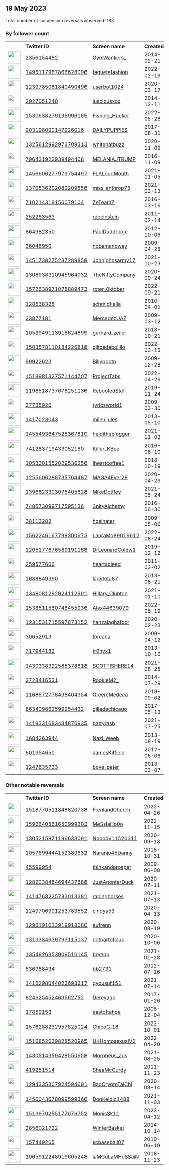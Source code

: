 
## 19 May 2023
Total number of suspension reversals observed: 183.

### By follower count
<table><tr><th></th><th align="left">Twitter ID</th><th align="left">Screen name</th>
<th align="left">Created</th><th align="left">Status</th><th align="left">Suspended</th><th align="left">Followers</th>
<tr><td><a href="https://pbs.twimg.com/profile_images/683958303660109824/TYFXZHeA_normal.jpg"><img src="https://pbs.twimg.com/profile_images/683958303660109824/TYFXZHeA_normal.jpg" width="40px" height="40px" align="center"/></a></td><td><a href="https://twitter.com/intent/user?user_id=2356154482">2356154482</a></td><td><a href="https://twitter.com/GymWankers_">GymWankers_</a></td><td>2014-02-21</td><td align="center"></td><td></td><td>145851</td></tr>
<tr><td><a href="https://pbs.twimg.com/profile_images/1659942469469892610/ZjQXX7cK_normal.jpg"><img src="https://pbs.twimg.com/profile_images/1659942469469892610/ZjQXX7cK_normal.jpg" width="40px" height="40px" align="center"/></a></td><td><a href="https://twitter.com/intent/user?user_id=1495117987866628096">1495117987866628096</a></td><td><a href="https://twitter.com/faguetefashion">faguetefashion</a></td><td>2022-02-19</td><td align="center"></td><td>2023-04-20</td><td>87658</td></tr>
<tr><td><a href="https://pbs.twimg.com/profile_images/1670785162752442369/b1z8LI2W_normal.jpg"><img src="https://pbs.twimg.com/profile_images/1670785162752442369/b1z8LI2W_normal.jpg" width="40px" height="40px" align="center"/></a></td><td><a href="https://twitter.com/intent/user?user_id=1239785061840490496">1239785061840490496</a></td><td><a href="https://twitter.com/userbot1024">userbot1024</a></td><td>2020-03-17</td><td align="center"></td><td></td><td>73979</td></tr>
<tr><td><a href="https://pbs.twimg.com/profile_images/1538253731233337344/pZQSbPJq_normal.jpg"><img src="https://pbs.twimg.com/profile_images/1538253731233337344/pZQSbPJq_normal.jpg" width="40px" height="40px" align="center"/></a></td><td><a href="https://twitter.com/intent/user?user_id=2927051240">2927051240</a></td><td><a href="https://twitter.com/lusciousxox">lusciousxox</a></td><td>2014-12-11</td><td align="center"></td><td>2022-10-07</td><td>71562</td></tr>
<tr><td><a href="https://pbs.twimg.com/profile_images/1616557324822536192/Du_uVZW-_normal.jpg"><img src="https://pbs.twimg.com/profile_images/1616557324822536192/Du_uVZW-_normal.jpg" width="40px" height="40px" align="center"/></a></td><td><a href="https://twitter.com/intent/user?user_id=1530638279195996165">1530638279195996165</a></td><td><a href="https://twitter.com/Fishing_Huuker">Fishing_Huuker</a></td><td>2022-05-28</td><td align="center"></td><td>2023-05-18</td><td>64479</td></tr>
<tr><td><a href="https://pbs.twimg.com/profile_images/1043330546963816448/qWrgY_B9_normal.jpg"><img src="https://pbs.twimg.com/profile_images/1043330546963816448/qWrgY_B9_normal.jpg" width="40px" height="40px" align="center"/></a></td><td><a href="https://twitter.com/intent/user?user_id=903198090147926016">903198090147926016</a></td><td><a href="https://twitter.com/DAILYPUPPlES">DAILYPUPPlES</a></td><td>2017-08-31</td><td align="center"></td><td></td><td>42201</td></tr>
<tr><td><a href="https://pbs.twimg.com/profile_images/1369514024610697217/diVaqTE1_normal.jpg"><img src="https://pbs.twimg.com/profile_images/1369514024610697217/diVaqTE1_normal.jpg" width="40px" height="40px" align="center"/></a></td><td><a href="https://twitter.com/intent/user?user_id=1325612992973709313">1325612992973709313</a></td><td><a href="https://twitter.com/whitehatbuzz">whitehatbuzz</a></td><td>2020-11-09</td><td align="center"></td><td>2022-03-21</td><td>21027</td></tr>
<tr><td><a href="https://pbs.twimg.com/profile_images/1135678658365022214/XOtm_R_4_normal.jpg"><img src="https://pbs.twimg.com/profile_images/1135678658365022214/XOtm_R_4_normal.jpg" width="40px" height="40px" align="center"/></a></td><td><a href="https://twitter.com/intent/user?user_id=796431922939494408">796431922939494408</a></td><td><a href="https://twitter.com/MELANIAJTRUMP">MELANIAJTRUMP</a></td><td>2016-11-09</td><td align="center"></td><td></td><td>19496</td></tr>
<tr><td><a href="https://pbs.twimg.com/profile_images/1606593671884840960/8yn9MMBQ_normal.jpg"><img src="https://pbs.twimg.com/profile_images/1606593671884840960/8yn9MMBQ_normal.jpg" width="40px" height="40px" align="center"/></a></td><td><a href="https://twitter.com/intent/user?user_id=1456606277979754497">1456606277979754497</a></td><td><a href="https://twitter.com/FLALoudMouth">FLALoudMouth</a></td><td>2021-11-05</td><td align="center"></td><td>2023-05-09</td><td>18428</td></tr>
<tr><td><a href="https://pbs.twimg.com/profile_images/1659604399986032666/BnfVrF1-_normal.jpg"><img src="https://pbs.twimg.com/profile_images/1659604399986032666/BnfVrF1-_normal.jpg" width="40px" height="40px" align="center"/></a></td><td><a href="https://twitter.com/intent/user?user_id=1370536202089209856">1370536202089209856</a></td><td><a href="https://twitter.com/miss_anthrop75">miss_anthrop75</a></td><td>2021-03-13</td><td align="center"></td><td>2022-08-21</td><td>17009</td></tr>
<tr><td><a href="https://pbs.twimg.com/profile_images/1665657114533011463/wej6da2d_normal.jpg"><img src="https://pbs.twimg.com/profile_images/1665657114533011463/wej6da2d_normal.jpg" width="40px" height="40px" align="center"/></a></td><td><a href="https://twitter.com/intent/user?user_id=710214318156079104">710214318156079104</a></td><td><a href="https://twitter.com/ZeTeamZ">ZeTeamZ</a></td><td>2016-03-16</td><td align="center"></td><td>2023-03-18</td><td>15872</td></tr>
<tr><td><a href="https://pbs.twimg.com/profile_images/1321347376989102082/jsUgfBMG_normal.jpg"><img src="https://pbs.twimg.com/profile_images/1321347376989102082/jsUgfBMG_normal.jpg" width="40px" height="40px" align="center"/></a></td><td><a href="https://twitter.com/intent/user?user_id=252283563">252283563</a></td><td><a href="https://twitter.com/rebeinstein">rebeinstein</a></td><td>2011-02-14</td><td align="center"></td><td>2023-05-02</td><td>15452</td></tr>
<tr><td><a href="https://pbs.twimg.com/profile_images/1481068126154289152/n7wfQBCr_normal.jpg"><img src="https://pbs.twimg.com/profile_images/1481068126154289152/n7wfQBCr_normal.jpg" width="40px" height="40px" align="center"/></a></td><td><a href="https://twitter.com/intent/user?user_id=864982350">864982350</a></td><td><a href="https://twitter.com/PaulDuddridge">PaulDuddridge</a></td><td>2012-10-06</td><td align="center"></td><td>2022-11-10</td><td>12722</td></tr>
<tr><td><a href="https://pbs.twimg.com/profile_images/727794789400363008/qU0h6dOD_normal.jpg"><img src="https://pbs.twimg.com/profile_images/727794789400363008/qU0h6dOD_normal.jpg" width="40px" height="40px" align="center"/></a></td><td><a href="https://twitter.com/intent/user?user_id=36048950">36048950</a></td><td><a href="https://twitter.com/nobamanoway">nobamanoway</a></td><td>2009-04-28</td><td align="center"></td><td></td><td>11070</td></tr>
<tr><td><a href="https://pbs.twimg.com/profile_images/1487288173885632516/yDUwjoHQ_normal.jpg"><img src="https://pbs.twimg.com/profile_images/1487288173885632516/yDUwjoHQ_normal.jpg" width="40px" height="40px" align="center"/></a></td><td><a href="https://twitter.com/intent/user?user_id=1451738275287289858">1451738275287289858</a></td><td><a href="https://twitter.com/Johnjohnsarmy17">Johnjohnsarmy17</a></td><td>2021-10-23</td><td align="center"></td><td>2022-06-07</td><td>9849</td></tr>
<tr><td><a href="https://pbs.twimg.com/profile_images/1630761011312558082/1r48AGGI_normal.jpg"><img src="https://pbs.twimg.com/profile_images/1630761011312558082/1r48AGGI_normal.jpg" width="40px" height="40px" align="center"/></a></td><td><a href="https://twitter.com/intent/user?user_id=1308938310945964032">1308938310945964032</a></td><td><a href="https://twitter.com/TheNiftyCompany">TheNiftyCompany</a></td><td>2020-09-24</td><td align="center"></td><td>2023-05-03</td><td>8595</td></tr>
<tr><td><a href="https://pbs.twimg.com/profile_images/1664992777686380546/-ViBpkQd_normal.jpg"><img src="https://pbs.twimg.com/profile_images/1664992777686380546/-ViBpkQd_normal.jpg" width="40px" height="40px" align="center"/></a></td><td><a href="https://twitter.com/intent/user?user_id=1572638971078889473">1572638971078889473</a></td><td><a href="https://twitter.com/roter_0ktober">roter_0ktober</a></td><td>2022-09-21</td><td align="center"></td><td>2023-05-12</td><td>8109</td></tr>
<tr><td><a href="https://pbs.twimg.com/profile_images/1567081363580375042/q13R_Xov_normal.jpg"><img src="https://pbs.twimg.com/profile_images/1567081363580375042/q13R_Xov_normal.jpg" width="40px" height="40px" align="center"/></a></td><td><a href="https://twitter.com/intent/user?user_id=128538328">128538328</a></td><td><a href="https://twitter.com/schmidtleila">schmidtleila</a></td><td>2010-04-01</td><td align="center"></td><td>2022-09-29</td><td>7528</td></tr>
<tr><td><a href="https://pbs.twimg.com/profile_images/1660546730931396608/lj26p5B6_normal.jpg"><img src="https://pbs.twimg.com/profile_images/1660546730931396608/lj26p5B6_normal.jpg" width="40px" height="40px" align="center"/></a></td><td><a href="https://twitter.com/intent/user?user_id=23877181">23877181</a></td><td><a href="https://twitter.com/MercedezUAZ">MercedezUAZ</a></td><td>2009-03-12</td><td align="center"></td><td></td><td>7203</td></tr>
<tr><td><a href="https://pbs.twimg.com/profile_images/1665608165105315843/u8GZRrgW_normal.jpg"><img src="https://pbs.twimg.com/profile_images/1665608165105315843/u8GZRrgW_normal.jpg" width="40px" height="40px" align="center"/></a></td><td><a href="https://twitter.com/intent/user?user_id=1053949113916624899">1053949113916624899</a></td><td><a href="https://twitter.com/gerhard_zeiler">gerhard_zeiler</a></td><td>2018-10-21</td><td align="center"></td><td>2023-05-10</td><td>6371</td></tr>
<tr><td><a href="https://pbs.twimg.com/profile_images/1649439205582594048/GA2JyUbi_normal.jpg"><img src="https://pbs.twimg.com/profile_images/1649439205582594048/GA2JyUbi_normal.jpg" width="40px" height="40px" align="center"/></a></td><td><a href="https://twitter.com/intent/user?user_id=1503578110184226818">1503578110184226818</a></td><td><a href="https://twitter.com/ojitosdebolillo">ojitosdebolillo</a></td><td>2022-03-15</td><td align="center"></td><td>2022-12-02</td><td>6199</td></tr>
<tr><td><a href="https://pbs.twimg.com/profile_images/860996921351131136/7Dss6Mg1_normal.jpg"><img src="https://pbs.twimg.com/profile_images/860996921351131136/7Dss6Mg1_normal.jpg" width="40px" height="40px" align="center"/></a></td><td><a href="https://twitter.com/intent/user?user_id=99922623">99922623</a></td><td><a href="https://twitter.com/Billybobtn">Billybobtn</a></td><td>2009-12-28</td><td align="center"></td><td></td><td>5995</td></tr>
<tr><td><a href="https://pbs.twimg.com/profile_images/1518982423945486337/zwovGsUf_normal.jpg"><img src="https://pbs.twimg.com/profile_images/1518982423945486337/zwovGsUf_normal.jpg" width="40px" height="40px" align="center"/></a></td><td><a href="https://twitter.com/intent/user?user_id=1518981327571144707">1518981327571144707</a></td><td><a href="https://twitter.com/ProjectTabs">ProjectTabs</a></td><td>2022-04-26</td><td align="center"></td><td>2022-06-20</td><td>5459</td></tr>
<tr><td><a href="https://pbs.twimg.com/profile_images/1268126193972322304/SqxL9Nqx_normal.jpg"><img src="https://pbs.twimg.com/profile_images/1268126193972322304/SqxL9Nqx_normal.jpg" width="40px" height="40px" align="center"/></a></td><td><a href="https://twitter.com/intent/user?user_id=1198518737676251136">1198518737676251136</a></td><td><a href="https://twitter.com/RebootedStef">RebootedStef</a></td><td>2019-11-24</td><td align="center"></td><td></td><td>5359</td></tr>
<tr><td><a href="https://pbs.twimg.com/profile_images/1660075374900830210/6r9K5zho_normal.jpg"><img src="https://pbs.twimg.com/profile_images/1660075374900830210/6r9K5zho_normal.jpg" width="40px" height="40px" align="center"/></a></td><td><a href="https://twitter.com/intent/user?user_id=27735920">27735920</a></td><td><a href="https://twitter.com/tyricsworld1">tyricsworld1</a></td><td>2009-03-30</td><td align="center"></td><td>2023-04-17</td><td>5120</td></tr>
<tr><td><a href="https://pbs.twimg.com/profile_images/1243921603362078725/zEWc9jAn_normal.jpg"><img src="https://pbs.twimg.com/profile_images/1243921603362078725/zEWc9jAn_normal.jpg" width="40px" height="40px" align="center"/></a></td><td><a href="https://twitter.com/intent/user?user_id=1417023043">1417023043</a></td><td><a href="https://twitter.com/milehijules">milehijules</a></td><td>2013-05-10</td><td align="center"></td><td>2022-07-14</td><td>4692</td></tr>
<tr><td><a href="https://pbs.twimg.com/profile_images/1456389689213169666/b2wbPhOc_normal.jpg"><img src="https://pbs.twimg.com/profile_images/1456389689213169666/b2wbPhOc_normal.jpg" width="40px" height="40px" align="center"/></a></td><td><a href="https://twitter.com/intent/user?user_id=1455493647525367810">1455493647525367810</a></td><td><a href="https://twitter.com/heiditheblogger">heiditheblogger</a></td><td>2021-11-02</td><td align="center"></td><td>2022-10-09</td><td>4584</td></tr>
<tr><td><a href="https://pbs.twimg.com/profile_images/1659531036944900096/mRZsOhne_normal.jpg"><img src="https://pbs.twimg.com/profile_images/1659531036944900096/mRZsOhne_normal.jpg" width="40px" height="40px" align="center"/></a></td><td><a href="https://twitter.com/intent/user?user_id=741283719433052160">741283719433052160</a></td><td><a href="https://twitter.com/Killer_KBee">Killer_KBee</a></td><td>2016-06-10</td><td align="center"></td><td>2023-01-09</td><td>4210</td></tr>
<tr><td><a href="https://pbs.twimg.com/profile_images/1154229740540256256/6bkQQR1p_normal.jpg"><img src="https://pbs.twimg.com/profile_images/1154229740540256256/6bkQQR1p_normal.jpg" width="40px" height="40px" align="center"/></a></td><td><a href="https://twitter.com/intent/user?user_id=1053301552029536256">1053301552029536256</a></td><td><a href="https://twitter.com/Iheartcoffee1">Iheartcoffee1</a></td><td>2018-10-19</td><td align="center"></td><td></td><td>3915</td></tr>
<tr><td><a href="https://pbs.twimg.com/profile_images/1660279484778524672/YAS3GyT0_normal.jpg"><img src="https://pbs.twimg.com/profile_images/1660279484778524672/YAS3GyT0_normal.jpg" width="40px" height="40px" align="center"/></a></td><td><a href="https://twitter.com/intent/user?user_id=1255606288735764487">1255606288735764487</a></td><td><a href="https://twitter.com/MAGA4Ever28">MAGA4Ever28</a></td><td>2020-04-29</td><td align="center"></td><td></td><td>3541</td></tr>
<tr><td><a href="https://pbs.twimg.com/profile_images/1396653002526707719/9sifiDJ3_normal.jpg"><img src="https://pbs.twimg.com/profile_images/1396653002526707719/9sifiDJ3_normal.jpg" width="40px" height="40px" align="center"/></a></td><td><a href="https://twitter.com/intent/user?user_id=1396623303075405828">1396623303075405828</a></td><td><a href="https://twitter.com/MikeDotRoy">MikeDotRoy</a></td><td>2021-05-24</td><td align="center"></td><td>2022-12-20</td><td>3498</td></tr>
<tr><td><a href="https://pbs.twimg.com/profile_images/1404273375434866689/fq8ViNM-_normal.jpg"><img src="https://pbs.twimg.com/profile_images/1404273375434866689/fq8ViNM-_normal.jpg" width="40px" height="40px" align="center"/></a></td><td><a href="https://twitter.com/intent/user?user_id=748573099717595136">748573099717595136</a></td><td><a href="https://twitter.com/3nityAlchemy">3nityAlchemy</a></td><td>2016-06-30</td><td align="center"></td><td>2022-02-13</td><td>3136</td></tr>
<tr><td><a href="https://pbs.twimg.com/profile_images/1271449300682207235/PIwqKDej_normal.jpg"><img src="https://pbs.twimg.com/profile_images/1271449300682207235/PIwqKDej_normal.jpg" width="40px" height="40px" align="center"/></a></td><td><a href="https://twitter.com/intent/user?user_id=38113282">38113282</a></td><td><a href="https://twitter.com/hosinater">hosinater</a></td><td>2009-05-06</td><td align="center"></td><td>2022-10-29</td><td>3074</td></tr>
<tr><td><a href="https://pbs.twimg.com/profile_images/1591846490024050692/k3qtM8Zt_normal.jpg"><img src="https://pbs.twimg.com/profile_images/1591846490024050692/k3qtM8Zt_normal.jpg" width="40px" height="40px" align="center"/></a></td><td><a href="https://twitter.com/intent/user?user_id=1562246167798300673">1562246167798300673</a></td><td><a href="https://twitter.com/LauraMo89019612">LauraMo89019612</a></td><td>2022-08-24</td><td align="center"></td><td>2022-11-30</td><td>3073</td></tr>
<tr><td><a href="https://pbs.twimg.com/profile_images/1205177861423816704/T6Cezw47_normal.jpg"><img src="https://pbs.twimg.com/profile_images/1205177861423816704/T6Cezw47_normal.jpg" width="40px" height="40px" align="center"/></a></td><td><a href="https://twitter.com/intent/user?user_id=1205177676589191168">1205177676589191168</a></td><td><a href="https://twitter.com/DrLeonardColdw1">DrLeonardColdw1</a></td><td>2019-12-12</td><td align="center"></td><td>2022-04-25</td><td>2999</td></tr>
<tr><td><a href="https://pbs.twimg.com/profile_images/1393871759779241985/nWGrG5P8_normal.jpg"><img src="https://pbs.twimg.com/profile_images/1393871759779241985/nWGrG5P8_normal.jpg" width="40px" height="40px" align="center"/></a></td><td><a href="https://twitter.com/intent/user?user_id=259577666">259577666</a></td><td><a href="https://twitter.com/heartsbleed">heartsbleed</a></td><td>2011-03-02</td><td align="center"></td><td></td><td>2770</td></tr>
<tr><td><a href="https://pbs.twimg.com/profile_images/462364564760576000/NJBs8T2Q_normal.jpeg"><img src="https://pbs.twimg.com/profile_images/462364564760576000/NJBs8T2Q_normal.jpeg" width="40px" height="40px" align="center"/></a></td><td><a href="https://twitter.com/intent/user?user_id=1688849390">1688849390</a></td><td><a href="https://twitter.com/ladytota87">ladytota87</a></td><td>2013-08-21</td><td align="center"></td><td>2022-11-27</td><td>2606</td></tr>
<tr><td><a href="https://pbs.twimg.com/profile_images/1669833955854385154/PyUKqMdf_normal.jpg"><img src="https://pbs.twimg.com/profile_images/1669833955854385154/PyUKqMdf_normal.jpg" width="40px" height="40px" align="center"/></a></td><td><a href="https://twitter.com/intent/user?user_id=1348081292924112901">1348081292924112901</a></td><td><a href="https://twitter.com/Hillary_Clunton">Hillary_Clunton</a></td><td>2021-01-10</td><td align="center"></td><td></td><td>2197</td></tr>
<tr><td><a href="https://pbs.twimg.com/profile_images/1621337304286609408/4iJxk-Bv_normal.jpg"><img src="https://pbs.twimg.com/profile_images/1621337304286609408/4iJxk-Bv_normal.jpg" width="40px" height="40px" align="center"/></a></td><td><a href="https://twitter.com/intent/user?user_id=1538511580748455936">1538511580748455936</a></td><td><a href="https://twitter.com/Alex44639079">Alex44639079</a></td><td>2022-06-19</td><td align="center"></td><td>2023-05-16</td><td>2155</td></tr>
<tr><td><a href="https://pbs.twimg.com/profile_images/1659535681431977984/UdJppcTf_normal.jpg"><img src="https://pbs.twimg.com/profile_images/1659535681431977984/UdJppcTf_normal.jpg" width="40px" height="40px" align="center"/></a></td><td><a href="https://twitter.com/intent/user?user_id=1231531715597873152">1231531715597873152</a></td><td><a href="https://twitter.com/hanzalaghafoor">hanzalaghafoor</a></td><td>2020-02-23</td><td align="center"></td><td>2023-02-11</td><td>1990</td></tr>
<tr><td><a href="https://pbs.twimg.com/profile_images/889630954700120064/2x38aGZb_normal.jpg"><img src="https://pbs.twimg.com/profile_images/889630954700120064/2x38aGZb_normal.jpg" width="40px" height="40px" align="center"/></a></td><td><a href="https://twitter.com/intent/user?user_id=30652913">30652913</a></td><td><a href="https://twitter.com/torcana">torcana</a></td><td>2009-04-12</td><td align="center"></td><td>2023-05-17</td><td>1928</td></tr>
<tr><td><a href="https://pbs.twimg.com/profile_images/1663993370878922756/Dl-zxGx6_normal.jpg"><img src="https://pbs.twimg.com/profile_images/1663993370878922756/Dl-zxGx6_normal.jpg" width="40px" height="40px" align="center"/></a></td><td><a href="https://twitter.com/intent/user?user_id=717944182">717944182</a></td><td><a href="https://twitter.com/tr0nyx1">tr0nyx1</a></td><td>2013-10-16</td><td align="center"></td><td>2022-05-01</td><td>1821</td></tr>
<tr><td><a href="https://pbs.twimg.com/profile_images/1637217060588756993/kaXocufy_normal.jpg"><img src="https://pbs.twimg.com/profile_images/1637217060588756993/kaXocufy_normal.jpg" width="40px" height="40px" align="center"/></a></td><td><a href="https://twitter.com/intent/user?user_id=1430338322585378818">1430338322585378818</a></td><td><a href="https://twitter.com/SCOTTISHERE14">SCOTTISHERE14</a></td><td>2021-08-25</td><td align="center"></td><td>2023-04-15</td><td>1786</td></tr>
<tr><td><a href="https://pbs.twimg.com/profile_images/1665030357606072320/hP4Onjwp_normal.jpg"><img src="https://pbs.twimg.com/profile_images/1665030357606072320/hP4Onjwp_normal.jpg" width="40px" height="40px" align="center"/></a></td><td><a href="https://twitter.com/intent/user?user_id=2728416531">2728416531</a></td><td><a href="https://twitter.com/RookieM2_">RookieM2_</a></td><td>2014-07-29</td><td align="center"></td><td></td><td>1645</td></tr>
<tr><td><a href="https://pbs.twimg.com/profile_images/1512888688698605576/YZknmsie_normal.jpg"><img src="https://pbs.twimg.com/profile_images/1512888688698605576/YZknmsie_normal.jpg" width="40px" height="40px" align="center"/></a></td><td><a href="https://twitter.com/intent/user?user_id=1168572778498404354">1168572778498404354</a></td><td><a href="https://twitter.com/GreereMedeea">GreereMedeea</a></td><td>2019-09-02</td><td align="center"></td><td>2023-05-05</td><td>1405</td></tr>
<tr><td><a href="https://pbs.twimg.com/profile_images/1528098210283147266/aGHWQPdH_normal.jpg"><img src="https://pbs.twimg.com/profile_images/1528098210283147266/aGHWQPdH_normal.jpg" width="40px" height="40px" align="center"/></a></td><td><a href="https://twitter.com/intent/user?user_id=863409862599954432">863409862599954432</a></td><td><a href="https://twitter.com/gilledechicago">gilledechicago</a></td><td>2017-05-13</td><td align="center"></td><td>2022-12-06</td><td>1368</td></tr>
<tr><td><a href="https://pbs.twimg.com/profile_images/1523249352315125761/qB1H6cjq_normal.jpg"><img src="https://pbs.twimg.com/profile_images/1523249352315125761/qB1H6cjq_normal.jpg" width="40px" height="40px" align="center"/></a></td><td><a href="https://twitter.com/intent/user?user_id=1419331683434876935">1419331683434876935</a></td><td><a href="https://twitter.com/battyrash">battyrash</a></td><td>2021-07-25</td><td align="center"></td><td>2022-09-28</td><td>1329</td></tr>
<tr><td><a href="https://pbs.twimg.com/profile_images/1295662137952665600/ZYkFwZOE_normal.jpg"><img src="https://pbs.twimg.com/profile_images/1295662137952665600/ZYkFwZOE_normal.jpg" width="40px" height="40px" align="center"/></a></td><td><a href="https://twitter.com/intent/user?user_id=1684263944">1684263944</a></td><td><a href="https://twitter.com/Nazi_Weeb">Nazi_Weeb</a></td><td>2013-08-19</td><td align="center">🔒</td><td></td><td>1317</td></tr>
<tr><td><a href="https://pbs.twimg.com/profile_images/2284745495/107_normal.JPG"><img src="https://pbs.twimg.com/profile_images/2284745495/107_normal.JPG" width="40px" height="40px" align="center"/></a></td><td><a href="https://twitter.com/intent/user?user_id=601354650">601354650</a></td><td><a href="https://twitter.com/JamesKitfield">JamesKitfield</a></td><td>2012-06-06</td><td align="center"></td><td>2023-05-10</td><td>1264</td></tr>
<tr><td><a href="https://pbs.twimg.com/profile_images/1096538921696153600/x8rcecnU_normal.jpg"><img src="https://pbs.twimg.com/profile_images/1096538921696153600/x8rcecnU_normal.jpg" width="40px" height="40px" align="center"/></a></td><td><a href="https://twitter.com/intent/user?user_id=1247835733">1247835733</a></td><td><a href="https://twitter.com/bove_peter">bove_peter</a></td><td>2013-03-07</td><td align="center"></td><td></td><td>1228</td></tr>
</table>

### Other notable reversals
<table><tr><th></th><th align="left">Twitter ID</th><th align="left">Screen name</th>
<th align="left">Created</th><th align="left">Status</th><th align="left">Suspended</th><th align="left">Followers</th>
<tr><td><a href="https://pbs.twimg.com/profile_images/1669859113063559168/TKglBeqE_normal.jpg"><img src="https://pbs.twimg.com/profile_images/1669859113063559168/TKglBeqE_normal.jpg" width="40px" height="40px" align="center"/></a></td><td><a href="https://twitter.com/intent/user?user_id=1518770511848820738">1518770511848820738</a></td><td><a href="https://twitter.com/FrenlandChurch">FrenlandChurch</a></td><td>2022-04-26</td><td align="center"></td><td>2022-11-07</td><td>785</td></tr>
<tr><td><a href="https://pbs.twimg.com/profile_images/1658895246216904704/r3gmj8l5_normal.jpg"><img src="https://pbs.twimg.com/profile_images/1658895246216904704/r3gmj8l5_normal.jpg" width="40px" height="40px" align="center"/></a></td><td><a href="https://twitter.com/intent/user?user_id=1592640561650999302">1592640561650999302</a></td><td><a href="https://twitter.com/MeSsIaHo0o">MeSsIaHo0o</a></td><td>2022-11-15</td><td align="center"></td><td>2023-05-17</td><td>92</td></tr>
<tr><td><a href="https://pbs.twimg.com/profile_images/1360283162102931460/P-r4XeAU_normal.jpg"><img src="https://pbs.twimg.com/profile_images/1360283162102931460/P-r4XeAU_normal.jpg" width="40px" height="40px" align="center"/></a></td><td><a href="https://twitter.com/intent/user?user_id=1305215971196633091">1305215971196633091</a></td><td><a href="https://twitter.com/Nobody11520311">Nobody11520311</a></td><td>2020-09-13</td><td align="center"></td><td>2022-11-06</td><td>175</td></tr>
<tr><td><a href="https://pbs.twimg.com/profile_images/1059554775086186496/GA8VOXKu_normal.jpg"><img src="https://pbs.twimg.com/profile_images/1059554775086186496/GA8VOXKu_normal.jpg" width="40px" height="40px" align="center"/></a></td><td><a href="https://twitter.com/intent/user?user_id=1057699444152389632">1057699444152389632</a></td><td><a href="https://twitter.com/Naranjo45Danny">Naranjo45Danny</a></td><td>2018-10-31</td><td align="center"></td><td>2022-12-24</td><td>19</td></tr>
<tr><td><a href="https://pbs.twimg.com/profile_images/716246671827402753/vaXRsAl1_normal.jpg"><img src="https://pbs.twimg.com/profile_images/716246671827402753/vaXRsAl1_normal.jpg" width="40px" height="40px" align="center"/></a></td><td><a href="https://twitter.com/intent/user?user_id=45599954">45599954</a></td><td><a href="https://twitter.com/thinkandprosper">thinkandprosper</a></td><td>2009-06-08</td><td align="center"></td><td>2022-11-07</td><td>315</td></tr>
<tr><td><a href="https://pbs.twimg.com/profile_images/1291603198239821824/7EerZT58_normal.jpg"><img src="https://pbs.twimg.com/profile_images/1291603198239821824/7EerZT58_normal.jpg" width="40px" height="40px" align="center"/></a></td><td><a href="https://twitter.com/intent/user?user_id=1282038484694437888">1282038484694437888</a></td><td><a href="https://twitter.com/JustAnonterDuck">JustAnonterDuck</a></td><td>2020-07-11</td><td align="center"></td><td>2022-11-07</td><td>59</td></tr>
<tr><td><a href="https://pbs.twimg.com/profile_images/1554678086607589377/6E3j5Xf6_normal.jpg"><img src="https://pbs.twimg.com/profile_images/1554678086607589377/6E3j5Xf6_normal.jpg" width="40px" height="40px" align="center"/></a></td><td><a href="https://twitter.com/intent/user?user_id=1414763225783013381">1414763225783013381</a></td><td><a href="https://twitter.com/rapinghorses">rapinghorses</a></td><td>2021-07-13</td><td align="center">👋</td><td>2022-10-30</td><td>110</td></tr>
<tr><td><a href="https://pbs.twimg.com/profile_images/1651584598621532163/x5-d8khl_normal.jpg"><img src="https://pbs.twimg.com/profile_images/1651584598621532163/x5-d8khl_normal.jpg" width="40px" height="40px" align="center"/></a></td><td><a href="https://twitter.com/intent/user?user_id=1249706901253783552">1249706901253783552</a></td><td><a href="https://twitter.com/cindys53">cindys53</a></td><td>2020-04-13</td><td align="center">🚫</td><td>2023-05-17</td><td>1055</td></tr>
<tr><td><a href="https://pbs.twimg.com/profile_images/1456672418353778692/FOjjXJZ6_normal.jpg"><img src="https://pbs.twimg.com/profile_images/1456672418353778692/FOjjXJZ6_normal.jpg" width="40px" height="40px" align="center"/></a></td><td><a href="https://twitter.com/intent/user?user_id=1296191033919918080">1296191033919918080</a></td><td><a href="https://twitter.com/eufrenn">eufrenn</a></td><td>2020-08-19</td><td align="center"></td><td>2022-07-25</td><td>233</td></tr>
<tr><td><a href="https://pbs.twimg.com/profile_images/1313336181652770817/y1PN3jve_normal.jpg"><img src="https://pbs.twimg.com/profile_images/1313336181652770817/y1PN3jve_normal.jpg" width="40px" height="40px" align="center"/></a></td><td><a href="https://twitter.com/intent/user?user_id=1313334639793115137">1313334639793115137</a></td><td><a href="https://twitter.com/notpartofclub">notpartofclub</a></td><td>2020-10-06</td><td align="center"></td><td>2023-05-08</td><td>10</td></tr>
<tr><td><a href="https://pbs.twimg.com/profile_images/1516989095515467780/x5ozraa5_normal.png"><img src="https://pbs.twimg.com/profile_images/1516989095515467780/x5ozraa5_normal.png" width="40px" height="40px" align="center"/></a></td><td><a href="https://twitter.com/intent/user?user_id=1354926353909510145">1354926353909510145</a></td><td><a href="https://twitter.com/bryepp">bryepp</a></td><td>2021-01-28</td><td align="center"></td><td>2022-12-18</td><td>159</td></tr>
<tr><td><a href="https://pbs.twimg.com/profile_images/985369175408308224/5CTIcC7t_normal.jpg"><img src="https://pbs.twimg.com/profile_images/985369175408308224/5CTIcC7t_normal.jpg" width="40px" height="40px" align="center"/></a></td><td><a href="https://twitter.com/intent/user?user_id=636988434">636988434</a></td><td><a href="https://twitter.com/bb2731">bb2731</a></td><td>2012-07-16</td><td align="center">🔒</td><td>2023-02-10</td><td>0</td></tr>
<tr><td><a href="https://pbs.twimg.com/profile_images/1415298308667498499/0tGMALFp_normal.jpg"><img src="https://pbs.twimg.com/profile_images/1415298308667498499/0tGMALFp_normal.jpg" width="40px" height="40px" align="center"/></a></td><td><a href="https://twitter.com/intent/user?user_id=1415298044023693317">1415298044023693317</a></td><td><a href="https://twitter.com/qyousuf151">qyousuf151</a></td><td>2021-07-14</td><td align="center"></td><td>2023-01-12</td><td>73</td></tr>
<tr><td><a href="https://pbs.twimg.com/profile_images/1058959411861954561/x0XbQf7Q_normal.jpg"><img src="https://pbs.twimg.com/profile_images/1058959411861954561/x0XbQf7Q_normal.jpg" width="40px" height="40px" align="center"/></a></td><td><a href="https://twitter.com/intent/user?user_id=824625452463562752">824625452463562752</a></td><td><a href="https://twitter.com/Dereyago">Dereyago</a></td><td>2017-01-26</td><td align="center"></td><td>2023-02-04</td><td>92</td></tr>
<tr><td><a href="https://pbs.twimg.com/profile_images/1509711536545320961/9oX4b8-W_normal.jpg"><img src="https://pbs.twimg.com/profile_images/1509711536545320961/9oX4b8-W_normal.jpg" width="40px" height="40px" align="center"/></a></td><td><a href="https://twitter.com/intent/user?user_id=17859153">17859153</a></td><td><a href="https://twitter.com/eastoftahoe">eastoftahoe</a></td><td>2008-12-04</td><td align="center"></td><td>2022-07-16</td><td>734</td></tr>
<tr><td><a href="https://pbs.twimg.com/profile_images/1585668807669841920/qfZ-7eh7_normal.jpg"><img src="https://pbs.twimg.com/profile_images/1585668807669841920/qfZ-7eh7_normal.jpg" width="40px" height="40px" align="center"/></a></td><td><a href="https://twitter.com/intent/user?user_id=1576288232957825024">1576288232957825024</a></td><td><a href="https://twitter.com/ChicoC_18">ChicoC_18</a></td><td>2022-10-01</td><td align="center"></td><td>2023-01-07</td><td>199</td></tr>
<tr><td><a href="https://pbs.twimg.com/profile_images/1659492428246663169/5DPA_vuz_normal.jpg"><img src="https://pbs.twimg.com/profile_images/1659492428246663169/5DPA_vuz_normal.jpg" width="40px" height="40px" align="center"/></a></td><td><a href="https://twitter.com/intent/user?user_id=1516852639828520965">1516852639828520965</a></td><td><a href="https://twitter.com/UKHomosexualV2">UKHomosexualV2</a></td><td>2022-04-20</td><td align="center">🔒</td><td>2022-10-11</td><td>411</td></tr>
<tr><td><a href="https://pbs.twimg.com/profile_images/1430514594695421954/XCMd849F_normal.jpg"><img src="https://pbs.twimg.com/profile_images/1430514594695421954/XCMd849F_normal.jpg" width="40px" height="40px" align="center"/></a></td><td><a href="https://twitter.com/intent/user?user_id=1430514359428550658">1430514359428550658</a></td><td><a href="https://twitter.com/Morpheus_aus">Morpheus_aus</a></td><td>2021-08-25</td><td align="center"></td><td>2022-08-24</td><td>930</td></tr>
<tr><td><a href="https://pbs.twimg.com/profile_images/3764581119/a23fc697b546f2e7ad2b33e230fab155_normal.jpeg"><img src="https://pbs.twimg.com/profile_images/3764581119/a23fc697b546f2e7ad2b33e230fab155_normal.jpeg" width="40px" height="40px" align="center"/></a></td><td><a href="https://twitter.com/intent/user?user_id=419251514">419251514</a></td><td><a href="https://twitter.com/SheaMcCurdy">SheaMcCurdy</a></td><td>2011-11-23</td><td align="center"></td><td>2022-11-07</td><td>99</td></tr>
<tr><td><a href="https://pbs.twimg.com/profile_images/1637255431671238656/6Sur2JuZ_normal.jpg"><img src="https://pbs.twimg.com/profile_images/1637255431671238656/6Sur2JuZ_normal.jpg" width="40px" height="40px" align="center"/></a></td><td><a href="https://twitter.com/intent/user?user_id=1294335307924594691">1294335307924594691</a></td><td><a href="https://twitter.com/BaoCryptoTaiChi">BaoCryptoTaiChi</a></td><td>2020-08-14</td><td align="center"></td><td>2023-05-05</td><td>201</td></tr>
<tr><td><a href="https://abs.twimg.com/sticky/default_profile_images/default_profile_normal.png"><img src="https://abs.twimg.com/sticky/default_profile_images/default_profile_normal.png" width="40px" height="40px" align="center"/></a></td><td><a href="https://twitter.com/intent/user?user_id=1456043678099599366">1456043678099599366</a></td><td><a href="https://twitter.com/DonKeidic1488">DonKeidic1488</a></td><td>2021-11-03</td><td align="center"></td><td>2023-05-10</td><td>19</td></tr>
<tr><td><a href="https://pbs.twimg.com/profile_images/1534534895107657728/EoMkFB3Z_normal.jpg"><img src="https://pbs.twimg.com/profile_images/1534534895107657728/EoMkFB3Z_normal.jpg" width="40px" height="40px" align="center"/></a></td><td><a href="https://twitter.com/intent/user?user_id=1513970255177076752">1513970255177076752</a></td><td><a href="https://twitter.com/MonisSk11">MonisSk11</a></td><td>2022-04-12</td><td align="center"></td><td>2023-05-10</td><td>217</td></tr>
<tr><td><a href="https://pbs.twimg.com/profile_images/1546865163906813957/VoHYhVfe_normal.jpg"><img src="https://pbs.twimg.com/profile_images/1546865163906813957/VoHYhVfe_normal.jpg" width="40px" height="40px" align="center"/></a></td><td><a href="https://twitter.com/intent/user?user_id=2856021722">2856021722</a></td><td><a href="https://twitter.com/WinterBasket">WinterBasket</a></td><td>2014-10-14</td><td align="center"></td><td>2023-04-16</td><td>80</td></tr>
<tr><td><a href="https://pbs.twimg.com/profile_images/480915767798403072/vKjOEn7z_normal.jpeg"><img src="https://pbs.twimg.com/profile_images/480915767798403072/vKjOEn7z_normal.jpeg" width="40px" height="40px" align="center"/></a></td><td><a href="https://twitter.com/intent/user?user_id=157449265">157449265</a></td><td><a href="https://twitter.com/scbaseball07">scbaseball07</a></td><td>2010-06-19</td><td align="center"></td><td>2023-05-12</td><td>165</td></tr>
<tr><td><a href="https://pbs.twimg.com/profile_images/1623230424339173377/0xbDP5Pr_normal.jpg"><img src="https://pbs.twimg.com/profile_images/1623230424339173377/0xbDP5Pr_normal.jpg" width="40px" height="40px" align="center"/></a></td><td><a href="https://twitter.com/intent/user?user_id=1065912248919605248">1065912248919605248</a></td><td><a href="https://twitter.com/iaMGuLaMHuSSaiN">iaMGuLaMHuSSaiN</a></td><td>2018-11-23</td><td align="center"></td><td>2023-05-13</td><td>367</td></tr>
</table>
